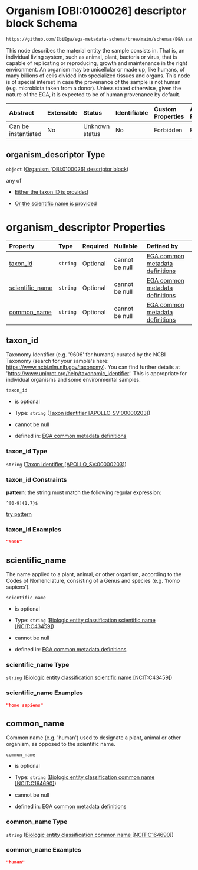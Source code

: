 # Organism \[OBI:0100026] descriptor block Schema

```txt
https://github.com/EbiEga/ega-metadata-schema/tree/main/schemas/EGA.sample.json#/properties/organism_descriptor
```

This node describes the material entity the sample consists in. That is, an individual living system, such as animal, plant, bacteria or virus, that is capable of replicating or reproducing, growth and maintenance in the right environment. An organism may be unicellular or made up, like humans, of many billions of cells divided into specialized tissues and organs. This node is of special interest in case the provenance of the sample is not human (e.g. microbiota taken from a donor). Unless stated otherwise, given the nature of the EGA, it is expected to be of human provenance by default.

| Abstract            | Extensible | Status         | Identifiable | Custom Properties | Additional Properties | Access Restrictions | Defined In                                                        |
| :------------------ | :--------- | :------------- | :----------- | :---------------- | :-------------------- | :------------------ | :---------------------------------------------------------------- |
| Can be instantiated | No         | Unknown status | No           | Forbidden         | Forbidden             | none                | [EGA.sample.json*](../out/EGA.sample.json "open original schema") |

## organism_descriptor Type

`object` ([Organism \[OBI:0100026\] descriptor block](ega-4-definitions-organism-obi0100026-descriptor-block.md))

any of

*   [Either the taxon ID is provided](ega-4-definitions-organism-obi0100026-descriptor-block-anyof-either-the-taxon-id-is-provided.md "check type definition")

*   [Or the scientific name is provided](ega-4-definitions-organism-obi0100026-descriptor-block-anyof-or-the-scientific-name-is-provided.md "check type definition")

# organism_descriptor Properties

| Property                            | Type     | Required | Nullable       | Defined by                                                                                                                                                                                                                                                                                                                  |
| :---------------------------------- | :------- | :------- | :------------- | :-------------------------------------------------------------------------------------------------------------------------------------------------------------------------------------------------------------------------------------------------------------------------------------------------------------------------- |
| [taxon_id](#taxon_id)               | `string` | Optional | cannot be null | [EGA common metadata definitions](ega-4-definitions-organism-obi0100026-descriptor-block-properties-taxon-identifier-apollo_sv00000203.md "https://github.com/EbiEga/ega-metadata-schema/tree/main/schemas/EGA.common-definitions.json#/definitions/organism_descriptor/properties/taxon_id")                               |
| [scientific_name](#scientific_name) | `string` | Optional | cannot be null | [EGA common metadata definitions](ega-4-definitions-organism-obi0100026-descriptor-block-properties-biologic-entity-classification-scientific-name-ncitc43459.md "https://github.com/EbiEga/ega-metadata-schema/tree/main/schemas/EGA.common-definitions.json#/definitions/organism_descriptor/properties/scientific_name") |
| [common_name](#common_name)         | `string` | Optional | cannot be null | [EGA common metadata definitions](ega-4-definitions-organism-obi0100026-descriptor-block-properties-biologic-entity-classification-common-name-ncitc164690.md "https://github.com/EbiEga/ega-metadata-schema/tree/main/schemas/EGA.common-definitions.json#/definitions/organism_descriptor/properties/common_name")        |

## taxon_id

Taxonomy Identifier (e.g. '9606' for humans) curated by the NCBI Taxonomy (search for your sample's here: <https://www.ncbi.nlm.nih.gov/taxonomy>). You can find further details at '<https://www.uniprot.org/help/taxonomic_identifier>'. This is appropriate for individual organisms and some environmental samples.

`taxon_id`

*   is optional

*   Type: `string` ([Taxon identifier \[APOLLO_SV:00000203\]](ega-4-definitions-organism-obi0100026-descriptor-block-properties-taxon-identifier-apollo_sv00000203.md))

*   cannot be null

*   defined in: [EGA common metadata definitions](ega-4-definitions-organism-obi0100026-descriptor-block-properties-taxon-identifier-apollo_sv00000203.md "https://github.com/EbiEga/ega-metadata-schema/tree/main/schemas/EGA.common-definitions.json#/definitions/organism_descriptor/properties/taxon_id")

### taxon_id Type

`string` ([Taxon identifier \[APOLLO_SV:00000203\]](ega-4-definitions-organism-obi0100026-descriptor-block-properties-taxon-identifier-apollo_sv00000203.md))

### taxon_id Constraints

**pattern**: the string must match the following regular expression: 

```regexp
^[0-9]{1,7}$
```

[try pattern](https://regexr.com/?expression=%5E%5B0-9%5D%7B1%2C7%7D%24 "try regular expression with regexr.com")

### taxon_id Examples

```json
"9606"
```

## scientific_name

The name applied to a plant, animal, or other organism, according to the Codes of Nomenclature, consisting of a Genus and species (e.g. 'homo sapiens').

`scientific_name`

*   is optional

*   Type: `string` ([Biologic entity classification scientific name \[NCIT:C43459\]](ega-4-definitions-organism-obi0100026-descriptor-block-properties-biologic-entity-classification-scientific-name-ncitc43459.md))

*   cannot be null

*   defined in: [EGA common metadata definitions](ega-4-definitions-organism-obi0100026-descriptor-block-properties-biologic-entity-classification-scientific-name-ncitc43459.md "https://github.com/EbiEga/ega-metadata-schema/tree/main/schemas/EGA.common-definitions.json#/definitions/organism_descriptor/properties/scientific_name")

### scientific_name Type

`string` ([Biologic entity classification scientific name \[NCIT:C43459\]](ega-4-definitions-organism-obi0100026-descriptor-block-properties-biologic-entity-classification-scientific-name-ncitc43459.md))

### scientific_name Examples

```json
"homo sapiens"
```

## common_name

Common name (e.g. 'human') used to designate a plant, animal or other organism, as opposed to the scientific name.

`common_name`

*   is optional

*   Type: `string` ([Biologic entity classification common name \[NCIT:C164690\]](ega-4-definitions-organism-obi0100026-descriptor-block-properties-biologic-entity-classification-common-name-ncitc164690.md))

*   cannot be null

*   defined in: [EGA common metadata definitions](ega-4-definitions-organism-obi0100026-descriptor-block-properties-biologic-entity-classification-common-name-ncitc164690.md "https://github.com/EbiEga/ega-metadata-schema/tree/main/schemas/EGA.common-definitions.json#/definitions/organism_descriptor/properties/common_name")

### common_name Type

`string` ([Biologic entity classification common name \[NCIT:C164690\]](ega-4-definitions-organism-obi0100026-descriptor-block-properties-biologic-entity-classification-common-name-ncitc164690.md))

### common_name Examples

```json
"human"
```
